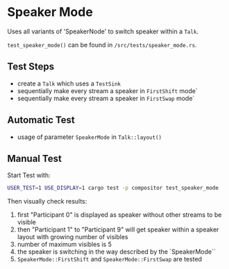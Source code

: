 <!--
SPDX-FileCopyrightText: OpenTalk GmbH <mail@opentalk.eu>

SPDX-License-Identifier: EUPL-1.2
-->

# Speaker Mode

Uses all variants of 'SpeakerNode' to switch speaker within a `Talk`.

`test_speaker_mode()` can be found in `/src/tests/speaker_mode.rs`.

## Test Steps

- create a `Talk` which uses a `TestSink`
- sequentially make every stream a speaker in `FirstShift` mode`
- sequentially make every stream a speaker in `FirstSwap` mode`

## Automatic Test

- usage of parameter `SpeakerMode` in `Talk::layout()`

## Manual Test

Start Test with:

```sh
USER_TEST=1 USE_DISPLAY=1 cargo test -p compositor test_speaker_mode
```

Then visually check results:

1. first "Participant 0" is displayed as speaker without other streams to be visible
2. then "Participant 1" to "Participant 9" will get speaker within a speaker layout with growing number of visibles
3. number of maximum visibles is 5
4. the speaker is switching in the way described by the `SpeakerMode``
5. `SpeakerMode::FirstShift` and  `SpeakerMode::FirstSwap` are tested
